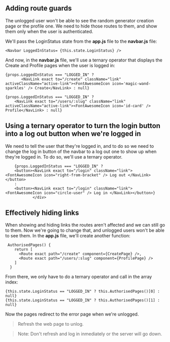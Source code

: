 ## Adding route guards

The unlogged user won't be able to see the random generator creation page or the profile one. We need to hide those routes to them, and show them only when the user is authenticated.

We'll pass the LoginStatus state from the **app.js** file to the **navbar.js** file:

```
<Navbar LoggedInStatus= {this.state.LoginStatus} />
```

And now, in the **navbar.js** file, we'll use a ternary operator that displays the Create and Profile pages when the user is logged in: 

```
{props.LoggedInStatus === "LOGGED_IN" ?
       <NavLink exact to="/create" className="link" activeClassName="active-link"><FontAwesomeIcon icon='magic-wand-sparkles' /> Create</NavLink> : null}

{props.LoggedInStatus === "LOGGED_IN" ?
    <NavLink exact to="/users/:slug" className="link" activeClassName="active-link"><FontAwesomeIcon icon='id-card' /> Profile</NavLink> : null}
```

## Using a ternary operator to turn the login button into a log out button when we're logged in

We need to tell the user that they're logged in, and to do so we need to change the log in button of the navbar to a log out one to show up when they're logged in. To do so, we'll use a ternary operator.

```
    {props.LoggedInStatus === "LOGGED_IN" ?
    <button><NavLink exact to="/login" className="link"><FontAwesomeIcon icon="right-from-bracket" /> Log out </NavLink></button>
    :
    <button><NavLink exact to="/login" className="link"><FontAwesomeIcon icon="circle-user" /> Log in </NavLink></button>}
            </div>
```

## Effectively hiding links

When showing and hiding links the routes aren't affected and we can still go to them. Now we're going to change that, and unlogged users won't be able to see them. In the **app.js** file, we'll create another function:

```
 AuthorisedPages() {
    return [
      <Route exact path="/create" component={CreatePage} />,
      <Route exact path="/users/:slug" component={ProfilePage} />
    ]
  }
```

From there, we only have to do a ternary operator and call in the array index:

```
{this.state.LoginStatus == "LOGGED_IN" ? this.AuthorisedPages()[0] : null}
{this.state.LoginStatus == "LOGGED_IN" ? this.AuthorisedPages()[1] : null}
```

Now the pages redirect to the error page when we're unlogged.

> Refresh the web page to unlog.

> Note: Don't refresh and log in inmediately or the server will go down.